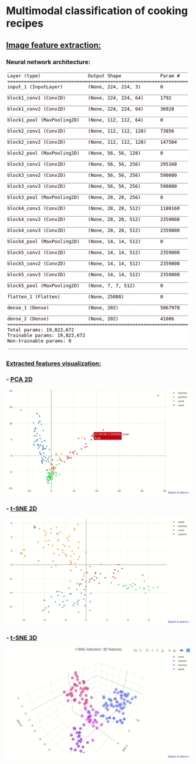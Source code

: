 # Multimodal classification of cooking recipes



## [Image feature extraction:](http://nbviewer.jupyter.org/github/xkaple01/multimodal-classification/blob/image_feature_extraction/multimodal_recipes_classification/feature_extraction.ipynb)

### Neural network architecture:
![](multimodal_recipes_classification/graphs_and_visual_objects/neural_net_architecture.png)

### [Extracted features visualization:](http://nbviewer.jupyter.org/github/xkaple01/multimodal-classification/blob/image_feature_extraction/multimodal_recipes_classification/extracted_features_visualisation.ipynb)


### - [PCA 2D](https://plot.ly/~xkaple01/179)
![](multimodal_recipes_classification/graphs_and_visual_objects/pca_2d_cropped.gif)

### - [t-SNE 2D](https://plot.ly/~xkaple01/181)
![](multimodal_recipes_classification/graphs_and_visual_objects/tsne_2d_cropped.gif)

### - [t-SNE 3D](https://plot.ly/~xkaple01/177)
![](multimodal_recipes_classification/graphs_and_visual_objects/tsne_3d.gif)
